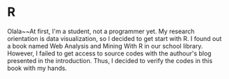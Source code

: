 # R
Olala~~At first, I'm a student, not a programmer yet. My research orientation is data visualization, so I decided to get start with R. I found out a book named Web Analysis and Mining With R in our school library. However, I failed to get access to source codes with the authour's blog presented in the introduction. Thus, I decided to verify the codes in this book with my hands.  
